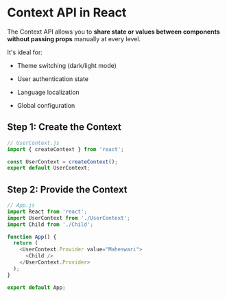 # Context API in React

The Context API allows you to **share state or values between components without passing props** manually at every level.

It's ideal for:

 - Theme switching (dark/light mode)

- User authentication state

- Language localization

- Global configuration

## Step 1: Create the Context

```js
// UserContext.js
import { createContext } from 'react';

const UserContext = createContext();
export default UserContext;
```

## Step 2: Provide the Context

```js
// App.js
import React from 'react';
import UserContext from './UserContext';
import Child from './Child';

function App() {
  return (
    <UserContext.Provider value="Maheswari">
      <Child />
    </UserContext.Provider>
  );
}

export default App;
```